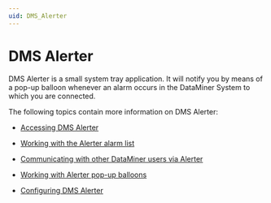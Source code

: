 ```yaml
---
uid: DMS_Alerter
---
```


# DMS Alerter

DMS Alerter is a small system tray application. It will notify you by means of a pop-up balloon whenever an alarm occurs in the DataMiner System to which you are connected.

The following topics contain more information on DMS Alerter:

- [Accessing DMS Alerter](../../part_1/DataminerApplications/Accessing_DMS_Alerter.md)

- [Working with the Alerter alarm list](Working_with_the_Alerter_alarm_list.md)

- [Communicating with other DataMiner users via Alerter](Communicating_with_other_DataMiner_users_via_Alerter.md)

- [Working with Alerter pop-up balloons](Working_with_Alerter_pop-up_balloons.md#working-with-alerter-pop-up-balloons)

- [Configuring DMS Alerter](Configuring_DMS_Alerter.md)
